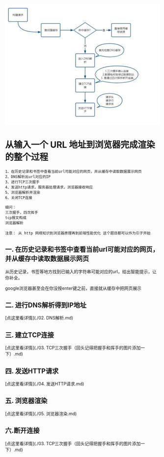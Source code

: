 ![image-20211025230334186](图片/image-20211025230334186.png)



# 从输入一个 URL 地址到浏览器完成渲染的整个过程

```
1、在历史记录和书签中查看当前url可能对应的网页，并从缓存中读取数据展示网页
2、DNS解析出url对应的IP
3、进行TCP三次握手
4、发送http请求，服务器处理请求，浏览器接收响应
5、浏览器解析并渲染
6、关闭TCP连接
```

```
细问：
三次握手，四次挥手
tcp报文构成
浏览器解析

注意： 从 http 网络知识到浏览器原理再到前端性能优化 这个题目都可以作为引子开始
```



## 一. 在历史记录和书签中查看当前url可能对应的网页，并从缓存中读取数据展示网页

从历史记录，书签等地方找到已输入的字符串可能对应的url，给出智能提示，让你补全。

google浏览器甚至会在你没按enter键之前，直接就从缓存中把网页展示

## 二. 进行DNS解析得到IP地址

[点这里看详情](./02. DNS解析.md)

## 三. 建立TCP连接

[点这里看详情](./03. TCP三次握手（回头记得把握手和挥手的图片添加一下）.md)

## 四. 发送HTTP请求

[点这里看详情](./04. 发送HTTP请求.md)

## 五. 浏览器渲染

[点这里看详情](./05. 浏览器渲染.md)

## 六.断开连接

[点这里看详情](./03. TCP三次握手（回头记得把握手和挥手的图片添加一下）.md)
